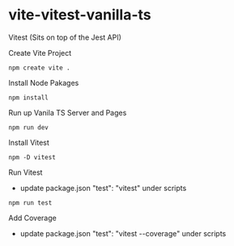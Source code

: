 ﻿# vite-vitest-vanilla-ts

Vitest (Sits on top of the Jest API)

Create Vite Project

```
npm create vite .
```

Install Node Pakages

```
npm install
```

Run up Vanila TS Server and Pages

```
npm run dev
```

Install Vitest

```
npm -D vitest
```

Run Vitest

- update package.json "test": "vitest" under scripts

```
npm run test
```

Add Coverage

- update package.json "test": "vitest --coverage" under scripts
